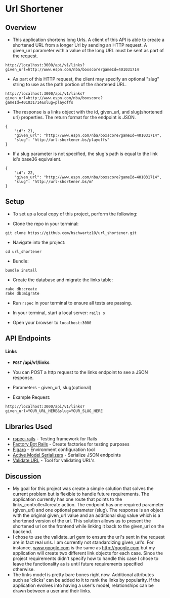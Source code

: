 
# Url Shortener

## Overview

* This application shortens long Urls. A client of this API is able to create a shortened URL from a longer Url by sending an HTTP request. A given_url parameter with a value of the long URL must be sent as part of the request.

```
http://localhost:3000/api/v1/links?given_url=http://www.espn.com/nba/boxscore?gameId=401031714
```

* As part of this HTTP request, the client may specify an optional "slug" string to use as the path portion of the shortened URL.

```
http://localhost:3000/api/v1/links?given_url=http://www.espn.com/nba/boxscore?gameId=401031714&slug=playoffs
```

* The response is a links object with the id, given_url, and slug(shortened url) properties. The return format for the endpoint is JSON.

```
{
    "id": 21,
    "given_url": "http://www.espn.com/nba/boxscore?gameId=401031714",
    "slug": "http://url-shortener.bs/playoffs"
}
```

* If a slug parameter is not specified, the slug's path is equal to the link id's base36 equivalent.

```
{
    "id": 22,
    "given_url": "http://www.espn.com/nba/boxscore?gameId=401031714",
    "slug": "http://url-shortener.bs/m"
}
```

## Setup
* To set up a local copy of this project, perform the following:

* Clone the repo in your terminal:
```
git clone https://github.com/bschwartz10/url_shortener.git
```
* Navigate into the project:
```
cd url_shortener
```
* Bundle:
```
bundle install
```
* Create the database and migrate the links table:
```
rake db:create
rake db:migrate
```
* Run `rspec` in your terminal to ensure all tests are passing.

* In your terminal, start a local server: `rails s`

* Open your browser to `localhost:3000`

## API Endpoints

#### Links
- **<code>POST</code> /api/v1/links**

* You can POST a http request to the links endpoint to see a JSON response.

* Parameters - given_url, slug(optional)

* Example Request:
```
http://localhost:3000/api/v1/links?given_url=YOUR_URL_HERE&slug=YOUR_SLUG_HERE
```

## Libraries Used
* [rspec-rails](https://github.com/rspec/rspec-rails) - Testing framework for Rails
* [Factory Bot Rails](https://github.com/thoughtbot/factory_bot_rails) - Create factories for testing purposes
* [Figaro](https://github.com/laserlemon/figaro) - Environment configuration tool
* [Active Model Serializers](https://github.com/rails-api/active_model_serializers) - Serialize JSON endpoints
* [Validate URL](https://github.com/perfectline/validates_url) - Tool for validating URL's

## Discussion
* My goal for this project was create a simple solution that solves the current problem but is flexible to handle future requirements. The application currently has one route that points to the links_controller#create action. The endpoint has one required parameter (given_url) and one optional parameter (slug). The response is an object with the original given_url value and an additional slug value which is a shortened version of the url. This solution allows us to present the shortened url on the frontend while linking it back to the given_url on the backend.
* I chose to use the validate_url gem to ensure the url's sent in the request are in fact real urls. I am currently not standardizing given_url's. For instance, www.google.com is the same as http://google.com but my application will create two different link objects for each case. Since the project requirements didn't specify how to handle this case I chose to leave the functionality as is until future requirements specified otherwise.
* The links model is pretty bare bones right now. Additional attributes such as 'clicks' can be added to it to rank the links by popularity. If the application evolves into having a user's model, relationships can be drawn between a user and their links.
